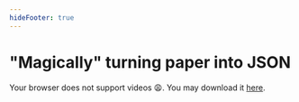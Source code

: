 ```yaml
---
hideFooter: true
---
```


# "Magically" turning paper into JSON

<SlidevVideo autoplay controls class="max-h-[420px] ma-auto">
  <!-- Anything that can go in an HTML video element. -->
  <source src="/receipt-digitization-demo.mp4" type="video/mp4" />
  <p>
    Your browser does not support videos 😩. You may download it
    <a href="/receipt-digitization-demo.mp4">here</a>.
  </p>
</SlidevVideo>